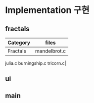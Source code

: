 # Implementation 구현
## fractals
|Category|files|
|---|---|
|Fractals|mandelbrot.c
julia.c
burningship.c
tricorn.c|


## ui

## main
